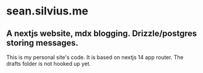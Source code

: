 # sean.silvius.me 
## A nextjs website, mdx blogging. Drizzle/postgres storing messages.
This is my personal site's code. It is based on nextjs 14 app router. The drafts folder is not hooked up yet.